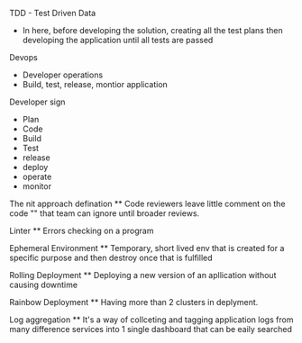 TDD - Test Driven Data 
* In here, before developing the solution, creating all the test plans then developing the application until all tests are passed


Devops  
* Developer operations
* Build, test, release, montior application

Developer sign 
- Plan
- Code
- Build
- Test 
- release
- deploy 
- operate
- monitor 

The nit approach defination
** Code reviewers leave little comment on the code "" that team can ignore until broader reviews. 


Linter
** Errors checking on a program

Ephemeral Environment 
** Temporary, short lived env that is created for a specific purpose and then destroy once that is fulfilled


Rolling Deployment 
** Deploying a new version of an apllication without causing downtime


Rainbow Deployment
** Having more than 2 clusters in deplyment. 

Log aggregation
** It's a way of collceting and tagging application logs from many difference services into 1 single dashboard that can be eaily searched


